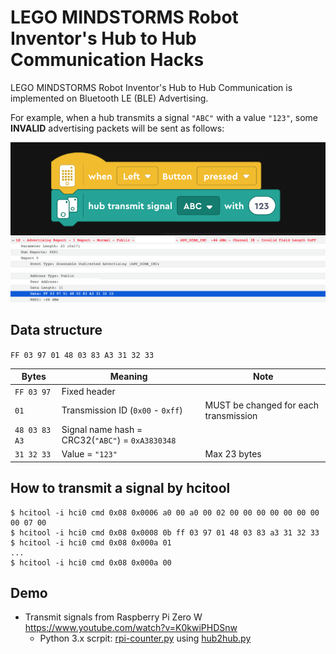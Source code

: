 # LEGO MINDSTORMS Robot Inventor's Hub to Hub Communication Hacks

LEGO MINDSTORMS Robot Inventor's Hub to Hub Communication is implemented on Bluetooth LE (BLE) Advertising.

For example, when a hub transmits a signal `"ABC"` with a value `"123"`, some **INVALID** advertising packets will be sent as follows:

<img src="Images/transmit-block.png">
<img src="Images/advertising-packet.png">

## Data structure

`FF 03 97 01 48 03 83 A3 31 32 33`

| Bytes | Meaning | Note |
| --- | --- | --- |
| `FF 03 97` | Fixed header | |
| `01` | Transmission ID (`0x00` - `0xff`) | MUST be changed for each transmission |
| `48 03 83 A3` | Signal name hash = CRC32(`"ABC"`) = `0xA3830348` | |
| `31 32 33` | Value = `"123"`  | Max 23 bytes |

## How to transmit a signal by hcitool

```
$ hcitool -i hci0 cmd 0x08 0x0006 a0 00 a0 00 02 00 00 00 00 00 00 00 00 07 00
$ hcitool -i hci0 cmd 0x08 0x0008 0b ff 03 97 01 48 03 83 a3 31 32 33
$ hcitool -i hci0 cmd 0x08 0x000a 01
...
$ hcitool -i hci0 cmd 0x08 0x000a 00
```

## Demo
- Transmit signals from Raspberry Pi Zero W https://www.youtube.com/watch?v=K0kwiPHDSnw
  - Python 3.x scrpit: [rpi-counter.py](python3-scripts/rpi-counter.py) using [hub2hub.py](python3-scripts/hub2hub.py)

